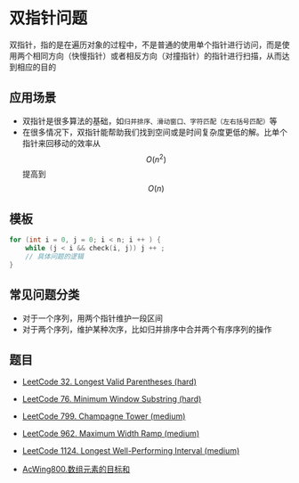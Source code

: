 # 双指针问题

双指针，指的是在遍历对象的过程中，不是普通的使用单个指针进行访问，而是使用两个相同方向（快慢指针）或者相反方向（对撞指针）的指针进行扫描，从而达到相应的目的

## 应用场景

- 双指针是很多算法的基础，如`归并排序、滑动窗口、字符匹配（左右括号匹配）`等
- 在很多情况下，双指针能帮助我们找到空间或是时间复杂度更低的解。比单个指针来回移动的效率从$$O(n^2)$$提高到$$O(n)$$

## 模板

```cpp
for (int i = 0, j = 0; i < n; i ++ ) {
    while (j < i && check(i, j)) j ++ ;
    // 具体问题的逻辑
}
```

## 常见问题分类

- 对于一个序列，用两个指针维护一段区间
- 对于两个序列，维护某种次序，比如归并排序中合并两个有序序列的操作

## 题目

- [LeetCode 32. Longest Valid Parentheses (hard)](https://github.com/muyids/leetcode/blob/master/algorithms/1-100/32.longest-valid-parentheses.md)

- [LeetCode 76. Minimum Window Substring (hard)](https://github.com/muyids/leetcode/blob/master/algorithms/1-100/76.minimum-window-substring.md)

- [LeetCode 799. Champagne Tower (medium)](https://github.com/muyids/leetcode/blob/master/algorithms/701-800/799.champagne-tower.md)

- [LeetCode 962. Maximum Width Ramp (medium)](https://github.com/muyids/leetcode/blob/master/algorithms/901-1000/962.maximum-width-ramp.md)

- [LeetCode 1124. Longest Well-Performing Interval (medium)](https://github.com/muyids/leetcode/blob/master/algorithms/1101-1200/1124.longest-well-performing-interval.md)

- [AcWing800.数组元素的目标和](#https://www.acwing.com/problem/content/802/)

